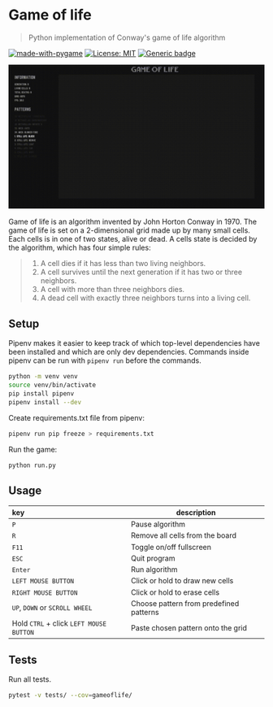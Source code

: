 # Game of life

> Python implementation of Conway's game of life algorithm

[![made-with-pygame](https://img.shields.io/badge/Made%20with-Pygame-green.svg)](https://www.pygame.org/)
[![License: MIT](https://img.shields.io/badge/License-MIT-blue.svg)](https://opensource.org/licenses/MIT)
[![Generic badge](https://img.shields.io/badge/code_style-black-black.svg)](https://github.com/psf/black)

![Demonstration of game of life](/data/demo.gif)

Game of life is an algorithm invented by John Horton Conway in 1970. The game of life is set on a 2-dimensional grid made up by many small cells. Each cells is in one of two states, alive or dead. A cells state is decided by the algorithm, which has four simple rules:

> 1. A cell dies if it has less than two living neighbors.
> 2. A cell survives until the next generation if it has two or three neighbors.
> 3. A cell with more than three neighbors dies.
> 4. A dead cell with exactly three neighbors turns into a living cell.

## Setup

Pipenv makes it easier to keep track of which top-level dependencies have been 
installed and which are only dev dependencies. Commands inside pipenv can be run
with `pipenv run` before the commands.

```bash
python -m venv venv
source venv/bin/activate
pip install pipenv
pipenv install --dev
```

Create requirements.txt file from pipenv:

```bash
pipenv run pip freeze > requirements.txt
```

Run the game:

```bash
python run.py
```

## Usage

| key | description |
|:-----|-------|
| `P`     | Pause algorithm |
| `R`     | Remove all cells from the board |
| `F11`   | Toggle on/off fullscreen |
| `ESC`   | Quit program |
| `Enter` | Run algorithm |
| `LEFT MOUSE BUTTON` | Click or hold to draw new cells |
| `RIGHT MOUSE BUTTON` | Click or hold to erase cells |
| `UP`, `DOWN` or `SCROLL WHEEL` | Choose pattern from predefined patterns |
| Hold `CTRL` + click `LEFT MOUSE BUTTON` | Paste chosen pattern onto the grid |

## Tests

Run all tests.

```bash
pytest -v tests/ --cov=gameoflife/
```